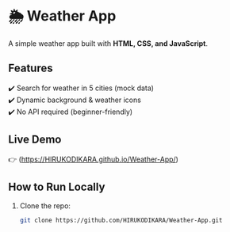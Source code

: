 # 🌦️ Weather App  

A simple weather app built with **HTML, CSS, and JavaScript**.  

## Features  
✔️ Search for weather in 5 cities (mock data)  
✔️ Dynamic background & weather icons  
✔️ No API required (beginner-friendly)  

## Live Demo  
👉 (https://HIRUKODIKARA.github.io/Weather-App/)  

## How to Run Locally  
1. Clone the repo:  
   ```bash
   git clone https://github.com/HIRUKODIKARA/Weather-App.git
